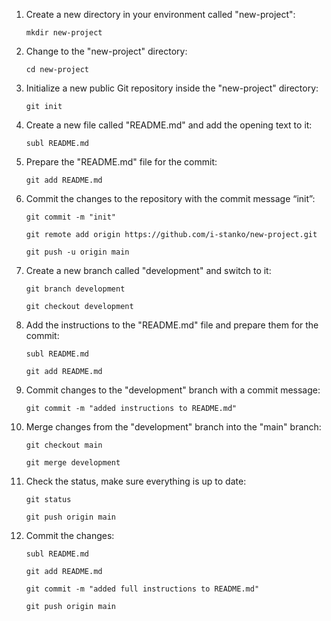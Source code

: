 1. Create a new directory in your environment called "new-project":

	`mkdir new-project`

2. Change to the "new-project" directory:

	`cd new-project`

3. Initialize a new public Git repository inside the "new-project" directory:

	`git init`

4. Create a new file called "README.md" and add the opening text to it:

	`subl README.md`

5. Prepare the "README.md" file for the commit:

	`git add README.md`

6. Commit the changes to the repository with the commit message “init”:

	`git commit -m "init"`

	`git remote add origin https://github.com/i-stanko/new-project.git`

	`git push -u origin main`

7. Create a new branch called "development" and switch to it:

	`git branch development`

	`git checkout development`

8. Add the instructions to the "README.md" file and prepare them for the commit:

	`subl README.md`

	`git add README.md`

9. Commit changes to the "development" branch with a commit message:

	`git commit -m "added instructions to README.md"`

10. Merge changes from the "development" branch into the "main" branch:

	`git checkout main`

	`git merge development`

11. Check the status, make sure everything is up to date:

	`git status`

	`git push origin main`

12. Commit the changes:

	`subl README.md`

	`git add README.md`

	`git commit -m "added full instructions to README.md"`

	`git push origin main`
